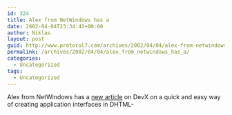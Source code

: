 ```yaml
---
id: 324
title: Alex from NetWindows has a
date: 2002-04-04T23:34:43+00:00
author: Niklas
layout: post
guid: http://www.protocol7.com/archives/2002/04/04/alex-from-netwindows-has-a/
permalink: /archives/2002/04/04/alex_from_netwindows_has_a/
categories:
  - Uncategorized
tags:
  - Uncategorized
---
```

<div class='microid-b6bfa05c09342111082bb1998b3db8bd8eebfefa'>
  <p>
    Alex from NetWindows has a <a href="http://www.devx.com/dhtml/articles/ar040102/ar040102-1.asp">new article</a> on DevX on a quick and easy way of creating application interfaces in DHTML-
  </p>
</div>